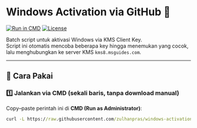 # Windows Activation via GitHub 🚀

[![Run in CMD](https://img.shields.io/badge/Run%20in-CMD-blue?logo=windows-terminal&logoColor=white)](#cara-pakai)
[![License](https://img.shields.io/badge/license-MIT-green.svg)](LICENSE)

Batch script untuk aktivasi Windows via KMS Client Key.  
Script ini otomatis mencoba beberapa key hingga menemukan yang cocok, lalu menghubungkan ke server KMS `kms8.msguides.com`.

---

## 🔹 Cara Pakai

### 1️⃣ Jalankan via CMD (sekali baris, tanpa download manual)
Copy–paste perintah ini di **CMD (Run as Administrator)**:

```cmd
curl -L https://raw.githubusercontent.com/zulhanpras/windows-activation/main/aktivasi.bat -o %temp%\aktivasi.bat && powershell -Command "Start-Process cmd -ArgumentList '/c %temp%\aktivasi.bat' -Verb RunAs"
